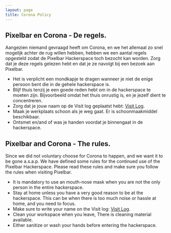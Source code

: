 ```yaml
---
layout: page
title: Corona Policy
---
```


## Pixelbar en Corona - De regels.

Aangezien niemand gevraagd heeft om Corona, en we het allemaal zo snel mogelijk achter de rug willen hebben, hebben we een aantal regels opgesteld zodat de Pixelbar Hackerspace toch bezocht kan worden. Zorg dat je deze regels gelezen hebt en dat je ze navolgt bij een bezoek aan Pixelbar.

* Het is verplicht een mondkapje te dragen wanneer je niet de enige persoon bent die in de gehele hackerspace is.
* Blijf thuis tenzij je een goede reden hebt om in de hackerspace te moeten zijn. Bijvoorbeeld omdat het thuis onrustig is, en je jezelf dient te concentreren.
* Zorg dat je jouw naam op de Visit log geplaatst hebt: <a href="https://wiki.pixelbar.nl/index.php/Visit_log">Visit Log</a>.
* Maak je werkplaats schoon als je weg gaat. Er is schoonmaakmiddel beschikbaar.
* Ontsmet en/and of was je handen voordat je binnengaat in de hackerspace.

## Pixelbar and Corona - The rules.

Since we did not voluntary choose for Corona to happen, and we want it to be gone a.s.a.p. We have defined some rules for the continued use of the Pixelbar Hackerspace. Please read these rules and make sure you follow the rules when visiting Pixelbar.

* It is mandatory to use an mouth-nose mask when you are not the only person in the entire hackerspace.
* Stay at home unless you have a very good reason to be at the hackerspace. This can be when there is too much noise or hassle at home, and you need to focus.
* Make sure to write your name on the Visit log: <a href="https://wiki.pixelbar.nl/index.php/Visit_log">Visit Log</a>.
* Clean your workspace when you leave, There is cleaning material available.
* Either sanitize or wash your hands before entering the hackerspace.
